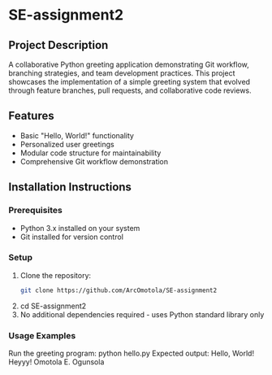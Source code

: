 # SE-assignment2

## Project Description
A collaborative Python greeting application demonstrating Git workflow, branching strategies, and team development practices. This project showcases the implementation of a simple greeting system that evolved through feature branches, pull requests, and collaborative code reviews.

## Features
- Basic "Hello, World!" functionality
- Personalized user greetings
- Modular code structure for maintainability
- Comprehensive Git workflow demonstration

## Installation Instructions

### Prerequisites
- Python 3.x installed on your system
- Git installed for version control

### Setup
1. Clone the repository:
   ```bash
   git clone https://github.com/ArcOmotola/SE-assignment2
2. cd SE-assignment2
3. No additional dependencies required - uses Python standard library only

### Usage Examples
Run the greeting program: python hello.py
Expected output: Hello, World!
                 Heyyy! Omotola E. Ogunsola




